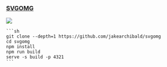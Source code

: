 ### [SVGOMG](https://github.com/jakearchibald/svgomg)

![](https://img.shields.io/github/license/jakearchibald/svgomg?label=&style=flat-square)

````{tab} From source
```sh
git clone --depth=1 https://github.com/jakearchibald/svgomg
cd svgomg
npm install
npm run build
serve -s build -p 4321
```
````